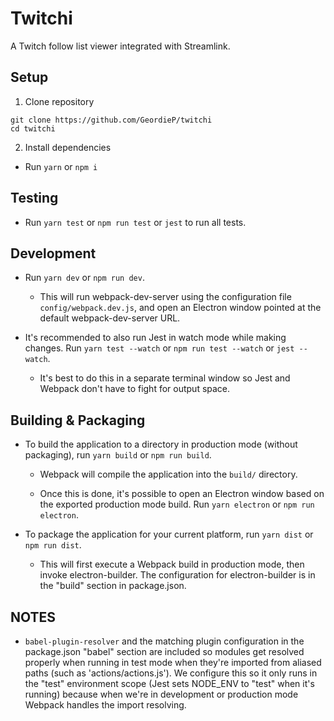 
# Twitchi

A Twitch follow list viewer integrated with Streamlink.


## Setup

1. Clone repository

```
git clone https://github.com/GeordieP/twitchi
cd twitchi
```

2. Install dependencies

- Run `yarn` or `npm i`

## Testing

- Run `yarn test` or `npm run test` or `jest` to run all tests.

## Development

- Run `yarn dev` or `npm run dev`.

  - This will run webpack-dev-server using the configuration file `config/webpack.dev.js`, and open an Electron window pointed at the default webpack-dev-server URL.

- It's recommended to also run Jest in watch mode while making changes. Run `yarn test --watch` or `npm run test --watch` or `jest --watch`.

  - It's best to do this in a separate terminal window so Jest and Webpack don't have to fight for output space.

## Building & Packaging

- To build the application to a directory in production mode (without packaging), run `yarn build` or `npm run build`.

  - Webpack will compile the application into the `build/` directory.

  - Once this is done, it's possible to open an Electron window based on the exported production mode build. Run `yarn electron` or `npm run electron`.

- To package the application for your current platform, run `yarn dist` or `npm run dist`.

  - This will first execute a Webpack build in production mode, then invoke electron-builder. The configuration for electron-builder is in the "build" section in package.json.

## NOTES

- `babel-plugin-resolver` and the matching plugin configuration in the package.json "babel" section are included so modules get resolved properly when running in test mode when they're imported from aliased paths (such as 'actions/actions.js'). We configure this so it only runs in the "test" environment scope (Jest sets NODE_ENV to "test" when it's running) because when we're in development or production mode Webpack handles the import resolving.
